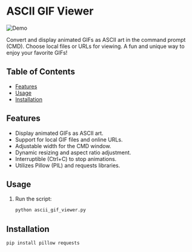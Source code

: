 # ASCII GIF Viewer

![Demo](demo.gif)

Convert and display animated GIFs as ASCII art in the command prompt (CMD). Choose local files or URLs for viewing. A fun and unique way to enjoy your favorite GIFs!

## Table of Contents

- [Features](#features)
- [Usage](#usage)
- [Installation](#installation)

## Features

- Display animated GIFs as ASCII art.
- Support for local GIF files and online URLs.
- Adjustable width for the CMD window.
- Dynamic resizing and aspect ratio adjustment.
- Interruptible (Ctrl+C) to stop animations.
- Utilizes Pillow (PIL) and requests libraries.

## Usage

1. Run the script:
   ```bash
   python ascii_gif_viewer.py
## Installation
   ```bash
   pip install pillow requests
